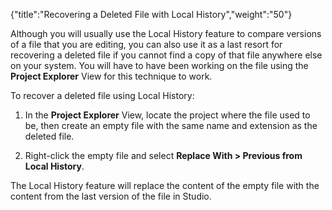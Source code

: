 {"title":"Recovering a Deleted File with Local History","weight":"50"}

Although you will usually use the Local History feature to compare versions of a file that you are editing, you can also use it as a last resort for recovering a deleted file if you cannot find a copy of that file anywhere else on your system. You will have to have been working on the file using the **Project Explorer** View for this technique to work.

To recover a deleted file using Local History:

1. In the **Project Explorer** View, locate the project where the file used to be, then create an empty file with the same name and extension as the deleted file.

2. Right-click the empty file and select **Replace With > Previous from Local History**.

The Local History feature will replace the content of the empty file with the content from the last version of the file in Studio.
